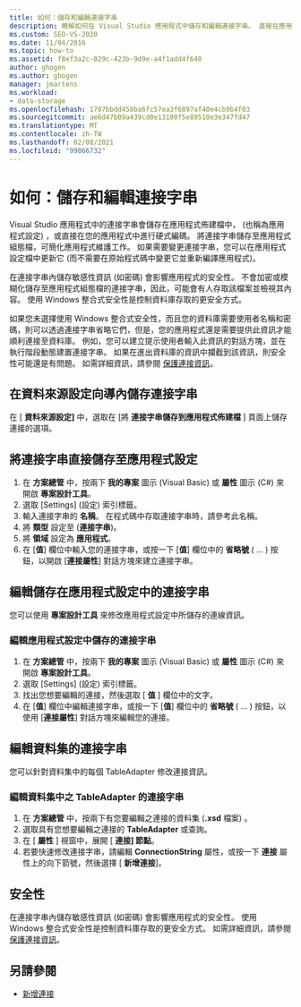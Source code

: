 ```yaml
---
title: 如何：儲存和編輯連接字串
description: 瞭解如何在 Visual Studio 應用程式中儲存和編輯連接字串。 直接在應用程式設定中儲存或編輯連接字串。
ms.custom: SEO-VS-2020
ms.date: 11/04/2016
ms.topic: how-to
ms.assetid: f8ef3a2c-029c-423b-9d9e-a4f1add4f640
author: ghogen
ms.author: ghogen
manager: jmartens
ms.workload:
- data-storage
ms.openlocfilehash: 1707bbdd458ba6fc57ea3f6897af40e4cb9b4f03
ms.sourcegitcommit: ae6d47b09a439cd0e13180f5e89510e3e347fd47
ms.translationtype: MT
ms.contentlocale: zh-TW
ms.lasthandoff: 02/08/2021
ms.locfileid: "99866732"
---
```

# <a name="how-to-save-and-edit-connection-strings"></a>如何：儲存和編輯連接字串
Visual Studio 應用程式中的連接字串會儲存在應用程式佈建檔中， (也稱為應用程式設定) ，或直接在您的應用程式中進行硬式編碼。 將連接字串儲存至應用程式組態檔，可簡化應用程式維護工作。 如果需要變更連接字串，您可以在應用程式設定檔中更新它 (而不需要在原始程式碼中變更它並重新編譯應用程式)。

在連接字串內儲存敏感性資訊 (如密碼) 會影響應用程式的安全性。 不會加密或模糊化儲存至應用程式組態檔的連接字串，因此，可能會有人存取該檔案並檢視其內容。 使用 Windows 整合式安全性是控制資料庫存取的更安全方式。

如果您未選擇使用 Windows 整合式安全性，而且您的資料庫需要使用者名稱和密碼，則可以透過連接字串省略它們，但是，您的應用程式還是需要提供此資訊才能順利連接至資料庫。 例如，您可以建立提示使用者輸入此資訊的對話方塊，並在執行階段動態建置連接字串。 如果在進出資料庫的資訊中攔截到該資訊，則安全性可能還是有問題。
如需詳細資訊，請參閱 [保護連接資訊](/dotnet/framework/data/adonet/protecting-connection-information)。

## <a name="to-save-a-connection-string-from-within-the-data-source-configuration-wizard"></a>在資料來源設定向導內儲存連接字串
在 [ **資料來源設定]** 中，選取在 [將 **連接字串儲存到應用程式佈建檔** ] 頁面上儲存連接的選項。

## <a name="to-save-a-connection-string-directly-into-application-settings"></a>將連接字串直接儲存至應用程式設定
1. 在 **方案總管** 中，按兩下 **我的專案** 圖示 (Visual Basic) 或 **屬性** 圖示 (C#) 來開啟 **專案設計工具**。
1. 選取 [Settings] \(設定\) 索引標籤。
1. 輸入連接字串的 **名稱**。 在程式碼中存取連接字串時，請參考此名稱。
1. 將 **類型** 設定至 (**連接字串**)。
1. 將 **領域** 設定為 **應用程式**。
1. 在 [**值**] 欄位中輸入您的連接字串，或按一下 [**值**] 欄位中的 **省略號** ( ... ) 按鈕，以開啟 [**連接屬性**] 對話方塊來建立連接字串。

## <a name="edit-connection-strings-stored-in-application-settings"></a>編輯儲存在應用程式設定中的連接字串
您可以使用 **專案設計工具** 來修改應用程式設定中所儲存的連線資訊。

### <a name="to-edit-a-connection-string-stored-in-application-settings"></a>編輯應用程式設定中儲存的連接字串
1. 在 **方案總管** 中，按兩下 **我的專案** 圖示 (Visual Basic) 或 **屬性** 圖示 (C#) 來開啟 **專案設計工具**。
1. 選取 [Settings] \(設定\) 索引標籤。
1. 找出您想要編輯的連接，然後選取 [ **值** ] 欄位中的文字。
1. 在 [**值**] 欄位中編輯連接字串，或按一下 [**值**] 欄位中的 **省略號** ( ... ) 按鈕，以使用 [**連接屬性**] 對話方塊來編輯您的連接。

## <a name="edit-connection-strings-for-datasets"></a>編輯資料集的連接字串
您可以針對資料集中的每個 TableAdapter 修改連接資訊。

### <a name="to-edit-a-connection-string-for-a-tableadapter-in-a-dataset"></a>編輯資料集中之 TableAdapter 的連接字串
1. 在 **方案總管** 中，按兩下有您要編輯之連接的資料集 (**.xsd** 檔案) 。
1. 選取具有您想要編輯之連接的 **TableAdapter** 或查詢。
1. 在 [ **屬性** ] 視窗中，展開 [ **連接] 節點**。
1. 若要快速修改連接字串，請編輯 **ConnectionString** 屬性，或按一下 **連接** 屬性上的向下箭號，然後選擇 [ **新增連接**]。

## <a name="security"></a>安全性
在連接字串內儲存敏感性資訊 (如密碼) 會影響應用程式的安全性。 使用 Windows 整合式安全性是控制資料庫存取的更安全方式。
如需詳細資訊，請參閱 [保護連接資訊](/dotnet/framework/data/adonet/protecting-connection-information)。

## <a name="see-also"></a>另請參閱

- [新增連接](../data-tools/add-new-connections.md)
